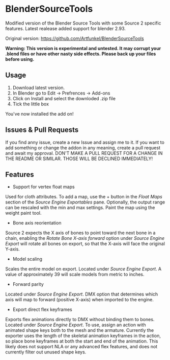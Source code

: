 # BlenderSourceTools
Modified version of the Blender Source Tools with some Source 2 specific features.
Latest realease added support for blender 2.93.

Original version: https://github.com/Artfunkel/BlenderSourceTools

__Warning: This version is experimental and untested. It may corrupt your .blend files or have other nasty side effects. Please back up your files before using.__

## Usage
1. Download latest version. 
2. In Blender go to Edit -> Prefrences -> Add-ons
3. Click on Install and select the downloded .zip file
4. Tick the little box

You've now installed the add on!

## Issues & Pull Requests
If you find anny issue, create a new Issue and assign me to it. If you want to add something or change the addon in any meaning, create a pull request and await my approval.
DON'T MAKE A PULL REQUEST FOR A CHANGE IN THE README OR SIMILAR. THOSE WILL BE DECLINED IMMEDIATELY!

## Features
* Support for vertex float maps
 
 Used for cloth attributes. To add a map, use the + button in the *Float Maps* section of the *Source Engine Exportables* pane. Optionally, the output range can be rescaled with the min and max settings. Paint the map using the weight paint tool.

* Bone axis reorientation

Source 2 expects the X axis of bones to point toward the next bone in a chain, enabling the *Rotate Bone X-axis forward* option under *Source Engine Export* will rotate all bones on export, so that the X-axis will face the original Y-axis.

* Model scaling

Scales the entire model on export. Located under *Source Engine Export*. A value of approximately 39 will scale models from metric to inches.

* Forward parity

Located under *Source Engine Export*. DMX option that determines which axis will map to forward (positive X-axis) when imported to the engine.

* Export direct flex keyframes

Exports flex animations directly to DMX without binding them to bones. Located under *Source Engine Export*. To use, assign an action with animated shape keys both to the mesh and the armature. Currently the exporter uses the length of the skeletal animation keyframes in the action, so place bone keyframes at both the start and end of the animation. This likely does not support NLA or any advanced flex features, and does not currently filter out unused shape keys.
